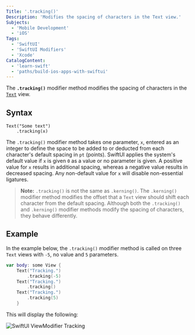 ```yaml
---
Title: '.tracking()'
Description: 'Modifies the spacing of characters in the Text view.'
Subjects:
  - 'Mobile Development'
  - 'iOS'
Tags:
  - 'SwiftUI'
  - 'SwiftUI Modifiers'
  - 'Xcode'
CatalogContent:
  - 'learn-swift'
  - 'paths/build-ios-apps-with-swiftui'
---
```


The **`.tracking()`** modifier method modifies the spacing of characters in the [`Text`](https://www.codecademy.com/resources/docs/swiftui/views/text) view.

## Syntax

```pseudo
Text("Some text")
    .tracking(x)
```

The `.tracking()` modifier method takes one parameter, `x`, entered as an integer to define the space to be added to or deducted from each character's default spacing in `pt` (points). SwiftUI applies the system's default value if `x` is given `0` as a value or no parameter is given. A positive value for `x` results in additional spacing, whereas a negative value results in decreased spacing. Any non-default value for `x` will disable non-essential ligatures.

> **Note:** `.tracking()` is not the same as `.kerning()`. The `.kerning()` modifier method modifies the offset that a `Text` view should shift each character from the default spacing. Although both the `.tracking()` and `.kerning()` modifier methods modify the spacing of characters, they behave differently.

## Example

In the example below, the `.tracking()` modifier method is called on three `Text` views with `-5`, no value and `5` parameters.

```swift
var body: some View {
    Text("Tracking.")
        .tracking(-5)
    Text("Tracking.")
        .tracking()
    Text("Tracking.")
        .tracking(5)
    }
```

This will display the following:

![SwiftUI ViewModifier Tracking](https://raw.githubusercontent.com/Codecademy/docs/main/media/swiftui-viewmodifier-tracking.png)
